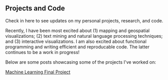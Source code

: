 ## Projects and Code    
Check in here to see updates on my personal projects, research, and code. 

Recently, I have been most excited about (1) mapping and geospatial visualizations; (2) text mining and natural language processing techniques; and (3) interactive visualizations. I am also excited about functional programming and writing efficient and reproducable code. The latter continues to be a work in progress!

Below are some posts showcasing some of the projects I've worked on: 

[Machine Learning Final Project](ml_code.md)